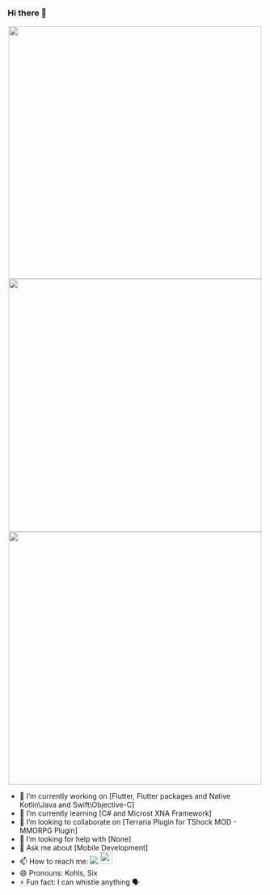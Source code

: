 ### Hi there 👋
<center>
        <td><img align="center" src="https://github-readme-stats.vercel.app/api?username=KohlsAdrian&show_icons=true&&bg_color=30,e96443,904e95&title_color=fff&text_color=fff" width="500px"></td>
        <td><img align="center" src="https://github-readme-stats.vercel.app/api/top-langs/?username=KohlsAdrian&hide=html&layout=compact&&bg_color=30,e96443,904e95&title_color=fff&text_color=fff" width="500px"></td>
        <td><img align="center" src="https://github-readme-stats.vercel.app/api/wakatime?username=KohlsAdrian" width="500px"></td>
</center>  

- 🔭 I’m currently working on [Flutter, Flutter packages and Native Kotlin\Java and Swift\Objective-C]
- 🌱 I’m currently learning [C# and Microst XNA Framework]
- 👯 I’m looking to collaborate on [Terraria Plugin for TShock MOD - MMORPG Plugin]
- 🤔 I’m looking for help with [None]
- 💬 Ask me about [Mobile Development]
- 📫 How to reach me: <a href="http://linkedin.com/in/adriankohls/"><img src="https://github.com/paulrobertlloyd/socialmediaicons/blob/main/linkedin-24x24.png"></img></a> <a href="https://pub.dev/publishers/adriankohls.app/packages"><img src="https://avatars.githubusercontent.com/u/1609975?s=200&v=4" width="24"></img></a> 
- 😄 Pronouns: Kohls, Six
- ⚡ Fun fact: I can whistle anything 🗣
